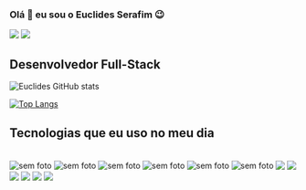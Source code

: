 ### Olá 👋 eu sou o Euclides Serafim 😉

<div> 
<a href = "mailto:euclidestuzolana@gmail.com"><img src="https://img.shields.io/badge/-Gmail-%23333?style=for-the-badge&logo=gmail&logoColor=white" target="_blank"></a>
  <a href="https://www.linkedin.com/in/euclides-tuzolana-calueto-serafim-4917a8229/" target="_blank"><img src="https://img.shields.io/badge/-LinkedIn-%230077B5?style=for-the-badge&logo=linkedin&logoColor=white" target="_blank"></a> 
  </div>


Desenvolvedor Full-Stack
-----------------------------

![Euclides GitHub stats](https://github-readme-stats.vercel.app/api?username=tuzolanacalueto&show_icons=true&theme=onedark)

[![Top Langs](https://github-readme-stats.vercel.app/api/top-langs/?username=anuraghazra)](https://github.com/anuraghazra/github-readme-stats)

## Tecnologias que eu uso no meu dia 

<div style="display: inline_block"><br>
 <img align='center' src='https://img.shields.io/badge/HTML5-E34F26?style=for-the-badge&logo=html5&logoColor=white' alt='sem foto '/>

  <img align='center' src='https://img.shields.io/badge/CSS3-1572B6?style=for-the-badge&logo=css3&logoColor=white' alt='sem foto '/>

  <img align='center' src='https://img.shields.io/badge/JavaScript-F7DF1E?style=for-the-badge&logo=javascript&logoColor=black' alt='sem foto '/>

  <img align='center' src='https://img.shields.io/badge/React-20232A?style=for-the-badge&logo=react&logoColor=61DAFB' alt='sem foto '/>

  <img align='center' src='https://img.shields.io/badge/React_Native-20232A?style=for-the-badge&logo=react&logoColor=61DAFB' alt='sem foto '/>

  <img align='center' src='https://img.shields.io/badge/Node.js-43853D?style=for-the-badge&logo=node.js&logoColor=white' alt='sem foto '/>

   <img align='center' src='https://img.shields.io/badge/TypeScript-007ACC?style=for-the-badge&logo=typescript&logoColor=white'/>

   <img align='center' src='https://img.shields.io/badge/Express.js-404D59?style=for-the-badge'/>

   <img align='center' src='https://img.shields.io/badge/styled--components-DB7093?style=for-the-badge&logo=styled-components&logoColor=white'/>

   <img align='center' src='https://img.shields.io/badge/MySQL-00000F?style=for-the-badge&logo=mysql&logoColor=white'/>

   <img align='center' src='    https://img.shields.io/badge/PHP-777BB4?style=for-the-badge&logo=php&logoColor=white'/>

   <img align='center' src='https://img.shields.io/badge/Sass-CC6699?style=for-the-badge&logo=sass&logoColor=white'/>
</div>
  
  ##
 

